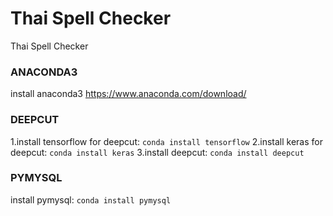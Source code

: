 # Thai Spell Checker
Thai Spell Checker
### ANACONDA3
install anaconda3 https://www.anaconda.com/download/
### DEEPCUT
1.install tensorflow for deepcut: `conda install tensorflow`
2.install keras for deepcut: `conda install keras`
3.install deepcut: `conda install deepcut`
### PYMYSQL
install pymysql: `conda install pymysql`
